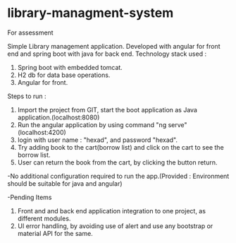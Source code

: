 # library-managment-system
For assessment 

Simple Library management application.
Developed with angular for front end and spring boot with java for back end.
Technology stack used :
1. Spring boot with embedded tomcat.
2. H2 db for data base operations.
3. Angular for front.

Steps to run :
1. Import the project from GIT, start the boot application as Java application.(localhost:8080)
2. Run the angular application by using command "ng serve"(localhost:4200)
3. login with user name : "hexad", and password "hexad".
4. Try adding book to the cart(borrow list) and click on the cart to see the borrow list.
5. User can return the book from the cart, by clicking the button return.

-No additional configuration required to run the app.(Provided : Environment should be suitable for java and angular)

-Pending Items
1. Front and and back end application integration to one project, as different modules.
2. UI error handling, by avoiding use of alert and use any bootstrap or material API for the same.
